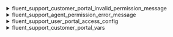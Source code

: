<explain-block title="fluent-support/customer_portal_filters">

[//]: # (0)
<details class="fs-docs-collapse">

<summary class="fs-docs-title">fluent_support_customer_portal_invalid_permission_message</summary>
<hr>
<div class="fs-docs-content">
This filter hook allows you to retrieve invalid permission message and modify it.

**Parameters**

- '$message' (string) Invalid permission message

**Usage**

```php
add_filter('fluent_support/customer_portal_invalid_permission_message', function ($message) {
    // ...do something
    return $message
}, 10, 1)
```

**Reference**

`apply_filters(
            'fluent_support/customer_portal_invalid_permission_message',
         esc_html__('You don\'t have permission to access customer support portal', 'fluent-support')
        )
`


This filter is located in <br>
`fluent-support/app/Hooks/Handlers/CustomerPortalHandler.php`
</div>

</details>

[//]: # (1)
<details class="fs-docs-collapse">

<summary class="fs-docs-title">fluent_support_agent_permission_error_message</summary>
<hr>
<div class="fs-docs-content">
This filter hook allows you to retrieve the error message for agent permissions and modify it.

**Parameters**

- '$message' (string) Agent permission error message

**Usage**

```php
add_filter('fluent_support/customer_portal_agent_permission_error_message', function ($message) {
    // ...do something
    return $message
}, 10, 1)
```

**Reference**

`apply_filters('fluent_support/customer_portal_agent_permission_error_message',$msg)`


This filter is located in <br>
`fluent-support/app/Hooks/Handlers/CustomerPortalHandler.php`
</div>

</details>

[//]: # (2)
<details class="fs-docs-collapse">

<summary class="fs-docs-title">fluent_support_user_portal_access_config</summary>
<hr>
<div class="fs-docs-content">
This filter hook allows you to retrieve the user portal access config data and modify it.

**Parameters**

- '$config' (array) Customer portal access settings data

**Usage**

```php
add_filter('fluent_support/user_portal_access_config', function ($config) {
    // ...do something
    return $config
}, 10, 1)
```

**Reference**

`apply_filters('fluent_support/user_portal_access_config', [
                'status'  => true,
                'message' => $invalidPermissionMessage
            ])`


This filter is located in <br>
`fluent-support/app/Hooks/Handlers/CustomerPortalHandler.php`,
`fluent-support/app/Http/Policies/PortalPolicy.php`
</div>

</details>

[//]: # (3)
<details class="fs-docs-collapse">

<summary class="fs-docs-title">fluent_support_customer_portal_vars</summary>
<hr>
<div class="fs-docs-content">
This filter hook allows you to retrieve the customer portal localize data and modify it.

**Parameters**

- '$vars' (array) Customer portal localize data

**Usage**

```php
add_filter('fluent_support/customer_portal_vars', function ($vars) {
    // ...do something
    return $vars
}, 10, 1)
```

**Reference**

`apply_filters('fluent_support/customer_portal_vars', $vars)`


This filter is located in <br>
`fluent-support/app/Hooks/Handlers/CustomerPortalHandler.php`,
`fluent-support/app/Services/ProfileInfoService.php`
</div>

</details>



</explain-block>

